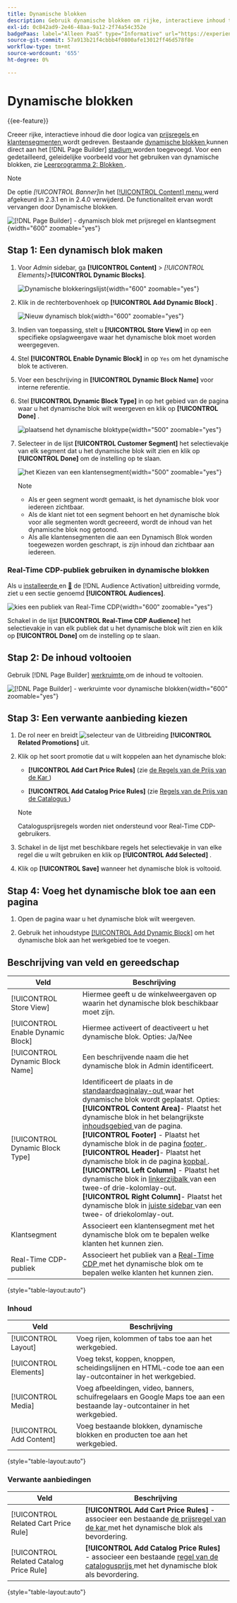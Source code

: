 ```yaml
---
title: Dynamische blokken
description: Gebruik dynamische blokken om rijke, interactieve inhoud te creëren die door logica van prijsregels en klantensegmenten wordt gedreven.
exl-id: 0c842ad9-2e46-48aa-9a12-2f74a54c352e
badgePaas: label="Alleen PaaS" type="Informative" url="https://experienceleague.adobe.com/en/docs/commerce/user-guides/product-solutions" tooltip="Is alleen van toepassing op Adobe Commerce op Cloud-projecten (door Adobe beheerde PaaS-infrastructuur) en op projecten in het veld."
source-git-commit: 57a913b21f4cbbb4f0800afe13012ff46d578f8e
workflow-type: tm+mt
source-wordcount: '655'
ht-degree: 0%

---
```


# Dynamische blokken

{{ee-feature}}

Creeer rijke, interactieve inhoud die door logica van [ prijsregels ](../merchandising-promotions/introduction.md#price-rules) en [ klantensegmenten ](../customers/customer-segments.md) wordt gedreven. Bestaande [ dynamische blokken ](../page-builder/dynamic-block.md) kunnen direct aan het [!DNL Page Builder] [ stadium ](../page-builder/workspace.md) worden toegevoegd. Voor een gedetailleerd, geleidelijke voorbeeld voor het gebruiken van dynamische blokken, zie [ Leerprogramma 2: Blokken ](../page-builder/2-blocks.md).

>[!NOTE]
>
>De optie _[!UICONTROL Banner]_&#x200B;in het [[!UICONTROL Content] menu ](content-menu.md) werd afgekeurd in 2.3.1 en in 2.4.0 verwijderd. De functionaliteit ervan wordt vervangen door Dynamische blokken.

![[!DNL Page Builder] - dynamisch blok met prijsregel en klantsegment ](../page-builder/assets/pb-tutorial2-dynamic-block-storefront.png){width="600" zoomable="yes"}

## Stap 1: Een dynamisch blok maken

1. Voor _Admin_ sidebar, ga **[!UICONTROL Content]** > _[!UICONTROL Elements]_>**[!UICONTROL Dynamic Blocks]**.

   ![ Dynamische blokkeringslijst ](../page-builder/assets/pb-tutorial2-block-dynamic-add.png){width="600" zoomable="yes"}

1. Klik in de rechterbovenhoek op **[!UICONTROL Add Dynamic Block]** .

   ![ Nieuw dynamisch blok ](../page-builder/assets/pb-tutorial2-block-dynamic-new.png){width="600" zoomable="yes"}

1. Indien van toepassing, stelt u **[!UICONTROL Store View]** in op een specifieke opslagweergave waar het dynamische blok moet worden weergegeven.

1. Stel **[!UICONTROL Enable Dynamic Block]** in op `Yes` om het dynamische blok te activeren.

1. Voer een beschrijving in **[!UICONTROL Dynamic Block Name]** voor interne referentie.

1. Stel **[!UICONTROL Dynamic Block Type]** in op het gebied van de pagina waar u het dynamische blok wilt weergeven en klik op **[!UICONTROL Done]** .

   ![ plaatsend het dynamische bloktype ](../page-builder/assets/pb-dynamic-block-type.png){width="500" zoomable="yes"}

1. Selecteer in de lijst **[!UICONTROL Customer Segment]** het selectievakje van elk segment dat u het dynamische blok wilt zien en klik op **[!UICONTROL Done]** om de instelling op te slaan.

   ![ het Kiezen van een klantensegment ](../page-builder/assets/pb-dynamic-block-customer-segment.png){width="500" zoomable="yes"}

   >[!NOTE]
   >
   >- Als er geen segment wordt gemaakt, is het dynamische blok voor iedereen zichtbaar.
   >- Als de klant niet tot een segment behoort en het dynamische blok voor alle segmenten wordt gecreeerd, wordt de inhoud van het dynamische blok nog getoond.
   >- Als alle klantensegmenten die aan een Dynamisch Blok worden toegewezen worden geschrapt, is zijn inhoud dan zichtbaar aan iedereen.

### Real-Time CDP-publiek gebruiken in dynamische blokken

Als u [ installeerde ](../customers/audience-activation.md#install-the-extension) en [&#128279;](../customers/audience-activation.md#configure-the-extension) de [!DNL Audience Activation] uitbreiding vormde, ziet u een sectie genoemd **[!UICONTROL Audiences]**.

![ kies een publiek van Real-Time CDP ](./assets/dynamic-block-rtcdp.png){width="600" zoomable="yes"}

Schakel in de lijst **[!UICONTROL Real-Time CDP Audience]** het selectievakje in van elk publiek dat u het dynamische blok wilt zien en klik op **[!UICONTROL Done]** om de instelling op te slaan.

## Stap 2: De inhoud voltooien

Gebruik [!DNL Page Builder] [ werkruimte ](../page-builder/workspace.md) om de inhoud te voltooien.

![[!DNL Page Builder] - werkruimte voor dynamische blokken ](../page-builder/assets/pb-dynamic-block-workspace.png){width="600" zoomable="yes"}

## Stap 3: Een verwante aanbieding kiezen

1. De rol neer en breidt ![ selecteur van de Uitbreiding ](../assets/icon-display-expand.png) **[!UICONTROL Related Promotions]** uit.

1. Klik op het soort promotie dat u wilt koppelen aan het dynamische blok:

   - **[!UICONTROL Add Cart Price Rules]** (zie [ de Regels van de Prijs van de Kar ](../merchandising-promotions/price-rules-cart.md))

   - **[!UICONTROL Add Catalog Price Rules]** (zie [ Regels van de Prijs van de Catalogus ](../merchandising-promotions/price-rules-catalog.md))

   >[!NOTE]
   >
   >Catalogusprijsregels worden niet ondersteund voor Real-Time CDP-gebruikers.

1. Schakel in de lijst met beschikbare regels het selectievakje in van elke regel die u wilt gebruiken en klik op **[!UICONTROL Add Selected]** .

1. Klik op **[!UICONTROL Save]** wanneer het dynamische blok is voltooid.

## Stap 4: Voeg het dynamische blok toe aan een pagina

1. Open de pagina waar u het dynamische blok wilt weergeven.

1. Gebruik het inhoudstype [[!UICONTROL Add Dynamic Block]](../page-builder/dynamic-block.md) om het dynamische blok aan het werkgebied toe te voegen.

## Beschrijving van veld en gereedschap

| Veld | Beschrijving |
|--- |--- |
| [!UICONTROL Store View] | Hiermee geeft u de winkelweergaven op waarin het dynamische blok beschikbaar moet zijn. |
| [!UICONTROL Enable Dynamic Block] | Hiermee activeert of deactiveert u het dynamische blok. Opties: Ja/Nee |
| [!UICONTROL Dynamic Block Name] | Een beschrijvende naam die het dynamische blok in Admin identificeert. |
| [!UICONTROL Dynamic Block Type] | Identificeert de plaats in de [ standaardpaginalay-out ](layout-updates.md) waar het dynamische blok wordt geplaatst. Opties: <br/>**[!UICONTROL Content Area]**- Plaatst het dynamische blok in het belangrijkste [ inhoudsgebied ](layout-updates.md) van de pagina.<br/>**[!UICONTROL Footer]** - Plaatst het dynamische blok in de pagina [ footer ](page-setup.md#footer). <br/>**[!UICONTROL Header]**- Plaatst het dynamische blok in de pagina [ kopbal ](page-setup.md#header).<br/>**[!UICONTROL Left Column]** - Plaatst het dynamische blok in [ linkerzijbalk ](page-layout.md#standard-page-layouts) van een twee-of drie-kolomlay-out. <br/>**[!UICONTROL Right Column]**- Plaatst het dynamische blok in [ juiste sidebar ](page-layout.md#standard-page-layouts) van een twee- of driekolomlay-out. |
| Klantsegment | Associeert een klantensegment met het dynamische blok om te bepalen welke klanten het kunnen zien. |
| Real-Time CDP-publiek | Associeert het publiek van a [ Real-Time CDP ](../customers/audience-activation.md) met het dynamische blok om te bepalen welke klanten het kunnen zien. |

{style="table-layout:auto"}

### Inhoud

| Veld | Beschrijving |
|--- |--- |
| [!UICONTROL Layout] | Voeg rijen, kolommen of tabs toe aan het werkgebied. |
| [!UICONTROL Elements] | Voeg tekst, koppen, knoppen, scheidingslijnen en HTML-code toe aan een lay-outcontainer in het werkgebied. |
| [!UICONTROL Media] | Voeg afbeeldingen, video, banners, schuifregelaars en Google Maps toe aan een bestaande lay-outcontainer in het werkgebied. |
| [!UICONTROL Add Content] | Voeg bestaande blokken, dynamische blokken en producten toe aan het werkgebied. |

{style="table-layout:auto"}

### Verwante aanbiedingen

| Veld | Beschrijving |
|--- |--- |
| [!UICONTROL Related Cart Price Rule] | **[!UICONTROL Add Cart Price Rules]** - associeer een bestaande [ de prijsregel van de kar ](../merchandising-promotions/price-rules-cart.md) met het dynamische blok als bevordering. |
| [!UICONTROL Related Catalog Price Rule] | **[!UICONTROL Add Catalog Price Rules]** - associeer een bestaande [ regel van de catalogusprijs ](../merchandising-promotions/price-rules-catalog.md) met het dynamische blok als bevordering. |

{style="table-layout:auto"}
